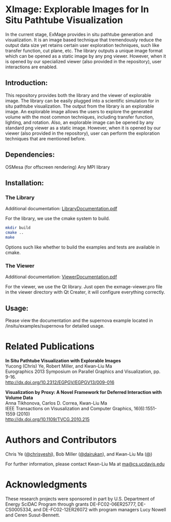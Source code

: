 XImage: Explorable Images for In Situ Pathtube Visualization
======

In the current stage, ExMage provides in situ pathtube generation and visualization. It is an image based technique that tremendously reduce the output data size yet retains certain user exploration techniques, such like transfer function, cut plane, etc. The library outputs a unique image format which can be opened as a static image by any png viewer. However, when it is opened by our specialized viewer (also provided in the repository), user interactions are enabled.

Introduction:
------

This repository provides both the library and the viewer of explorable image. The library can be easily plugged into a scientific simulation for in situ pathtube visualization. The output from the library is an explorable image. An explorable image allows the users to explore the generated volume with the most common techniques, including transfer function, lighting, and rotation. Also, an explorable image can be opened by any standard png viewer as a static image. However, when it is opened by our viewer (also provided in the repository), user can perform the exploration techniques that are mentioned before.

Dependencies:
------

OSMesa (for offscreen rendering)
Any MPI library

Installation:
------

### The Library

Additional documentation: [LibraryDocumentation.pdf](https://chrisyeshi.github.io/ximage-vector/assets/LibraryDocumentation.pdf)

For the library, we use the cmake system to build.

```bash
mkdir build
cmake ..
make
```

Options such like whether to build the examples and tests are available in cmake.

### The Viewer

Additional documentation: [ViewerDocumentation.pdf](https://chrisyeshi.github.io/ximage-vector/assets/ViewerDocumentation.pdf)

For the viewer, we use the Qt library. Just open the exmage-viewer.pro file in the viewer directory with Qt Creater, it will configure everything correctly.

Usage:
------

Please view the documentation and the supernova example located in /insitu/examples/supernova for detailed usage.

Related Publications
======

**In Situ Pathtube Visualization with Explorable Images**  
Yucong (Chris) Ye, Robert Miller, and Kwan-Liu Ma  
Eurographics 2013 Symposium on Parallel Graphics and Visualization, pp. 9-16.  
http://dx.doi.org/10.2312/EGPGV/EGPGV13/009-016

**Visualization by Proxy: A Novel Framework for Deferred Interaction with Volume Data**  
Anna Tikhonova, Carlos D. Correa, Kwan-Liu Ma  
IEEE Transactions on Visusalization and Computer Graphics, 16(6):1551-1559 (2010)  
http://dx.doi.org/10.1109/TVCG.2010.215

Authors and Contributors
======

Chris Ye ([@chrisyeshi](https://github.com/chrisyeshi)), Bob Miller ([@dairukan](https://github.com/dairukan)), and Kwan-Liu Ma ([@](http://www.cs.ucdavis.edu/~ma))

For further information, please contact Kwan-Liu Ma at [ma@cs.ucdavis.edu](ma@cs.ucdavis.edu)

Acknowledgments
======

These research projects were sponsored in part by U.S. Department of Energy SciDAC Program through grants DE-FC02-06ER25777, DE-CS0005334, and DE-FC02-12ER26072 with program managers Lucy Nowell and Ceren Susut-Bennett.

